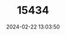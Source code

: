 ---
title: "15434"
category: "Orconectes marchandi"
draft: false
date: 2024-02-22 13:03:50
languages:
  English: ["Mammoth Spring Crayfish"]
---